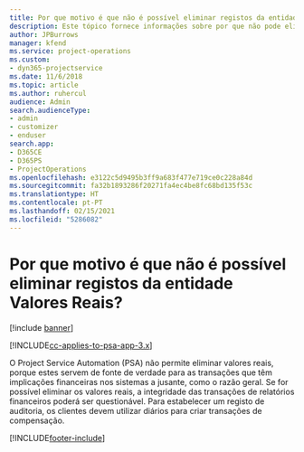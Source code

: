 ```yaml
---
title: Por que motivo é que não é possível eliminar registos da entidade Valores Reais?
description: Este tópico fornece informações sobre por que não pode eliminar registos da entidade Valores Reais.
author: JPBurrows
manager: kfend
ms.service: project-operations
ms.custom:
- dyn365-projectservice
ms.date: 11/6/2018
ms.topic: article
ms.author: ruhercul
audience: Admin
search.audienceType:
- admin
- customizer
- enduser
search.app:
- D365CE
- D365PS
- ProjectOperations
ms.openlocfilehash: e3122c5d9495b3ff9a683f477e719ce0c228a84d
ms.sourcegitcommit: fa32b1893286f20271fa4ec4be8fc68bd135f53c
ms.translationtype: HT
ms.contentlocale: pt-PT
ms.lasthandoff: 02/15/2021
ms.locfileid: "5286082"
---
```

# <a name="why-cant-i-delete-records-from-the-actuals-entity"></a>Por que motivo é que não é possível eliminar registos da entidade Valores Reais?

[!include [banner](../includes/psa-now-project-operations.md)]

[!INCLUDE[cc-applies-to-psa-app-3.x](../includes/cc-applies-to-psa-app-3x.md)]

O Project Service Automation (PSA) não permite eliminar valores reais, porque estes servem de fonte de verdade para as transações que têm implicações financeiras nos sistemas a jusante, como o razão geral. Se for possível eliminar os valores reais, a integridade das transações de relatórios financeiros poderá ser questionável. Para estabelecer um registo de auditoria, os clientes devem utilizar diários para criar transações de compensação.



[!INCLUDE[footer-include](../includes/footer-banner.md)]